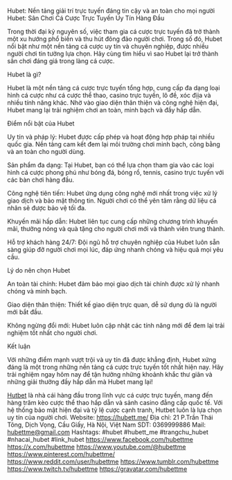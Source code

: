 Hubet: Nền tảng giải trí trực tuyến đáng tin cậy và an toàn cho mọi người
Hubet: Sân Chơi Cá Cược Trực Tuyến Uy Tín Hàng Đầu

Trong thời đại kỷ nguyên số, việc tham gia cá cược trực tuyến đã trở thành một xu hướng phổ biến và thu hút đông đảo người chơi. Trong số đó, Hubet nổi bật như một nền tảng cá cược uy tín và chuyên nghiệp, được nhiều người chơi tin tưởng lựa chọn. Hãy cùng tìm hiểu vì sao Hubet lại trở thành sân chơi đáng giá trong làng cá cược.

Hubet là gì?

Hubet là một nền tảng cá cược trực tuyến tổng hợp, cung cấp đa dạng loại hình cá cược như cá cược thể thao, casino trực tuyến, lô đề, xóc địịa và nhiều tính năng khác. Nhờ vào giao diện thân thiện và công nghệ hiện đại, Hubet mang lại trải nghiệm chơi an toàn, minh bạch và đầy hấp dẫn.

Điểm nổi bật của Hubet

Uy tín và pháp lý:
Hubet được cấp phép và hoạt động hợp pháp tại nhiều quốc gia. Nền tảng cam kết đem lại môi trường chơi minh bạch, công bằng và an toàn cho người dùng.

Sản phẩm đa dạng:
Tại Hubet, bạn có thể lựa chọn tham gia vào các loại hình cá cược phong phú như bóng đá, bóng rổ, tennis, casino trực tuyến với các bàn chơi hàng đầu.

Công nghệ tiên tiến:
Hubet ứng dụng công nghệ mới nhất trong việc xử lý giao dịch và bảo mật thông tin. Người chơi có thể yên tâm rằng dữ liệu cá nhân sẽ được bảo vệ tối đa.

Khuyến mãi hấp dẫn:
Hubet liên tục cung cấp những chương trình khuyến mãi, thưởng nóng và quà tặng cho người chơi mới và thành viên trung thành.

Hỗ trợ khách hàng 24/7:
Đội ngũ hỗ trợ chuyên nghiệp của Hubet luôn sẵn sàng giúp đỡ người chơi mọi lúc, đáp ứng nhanh chóng và hiệu quả mọi yêu cầu.

Lý do nên chọn Hubet

An toàn tài chính: Hubet đảm bảo mọi giao dịch tài chính được xử lý nhanh chóng và minh bạch.

Giao diện thân thiện: Thiết kế giao diện trực quan, dễ sử dụng dù là người mới bắt đầu.

Không ngừng đổi mới: Hubet luôn cập nhật các tính năng mới để đem lại trải nghiệm tốt nhất cho người chơi.

Kết luận

Với những điểm mạnh vượt trội và uy tín đã được khẳng định, Hubet xứng đáng là một trong những nền tảng cá cược trực tuyến tốt nhất hiện nay. Hãy trải nghiệm ngay hôm nay để tận hưởng những khoảnh khắc thư giãn và những giải thưởng đầy hấp dẫn mà Hubet mang lại!

[Hutbet](https://hubett.me/) là nhà cái hàng đầu trong lĩnh vực cá cược trực tuyến, mang đến hàng trăm kèo cược thể thao hấp dẫn và sảnh casino đẳng cấp quốc tế. Với hệ thống bảo mật hiện đại và tỷ lệ cược cạnh tranh, Hutbet luôn là lựa chọn uy tín của người chơi.
Website: https://hubett.me/
Địa chỉ: 21 P.Trần Thái Tông, Dịch Vọng, Cầu Giấy, Hà Nội, Việt Nam
SDT: 0369999886
Mail: hubettme@gmail.com
Hashtags: #hubet #hubett_me #trangchu_hubet #nhacai_hubet #link_hubet
https://www.facebook.com/hubettme
https://x.com/hubettme
https://www.youtube.com/@hubettme
https://www.pinterest.com/hubettme/
https://www.reddit.com/user/hubettme
https://www.tumblr.com/hubettme
https://www.twitch.tv/hubettme
https://gravatar.com/hubettme